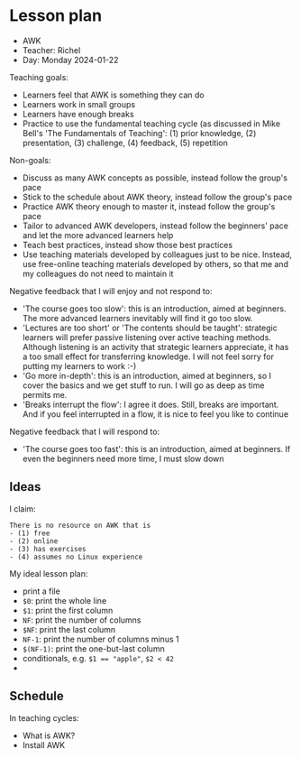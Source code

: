 # Lesson plan

- AWK
- Teacher: Richel
- Day: Monday 2024-01-22

Teaching goals:

- Learners feel that AWK is something they can do
- Learners work in small groups
- Learners have enough breaks
- Practice to use the fundamental teaching cycle (as discussed in Mike Bell's 'The 
   Fundamentals of Teaching': (1) prior knowledge,
   (2) presentation, (3) challenge, (4) feedback, (5) repetition

Non-goals:

- Discuss as many AWK concepts as possible,
  instead follow the group's pace
- Stick to the schedule about AWK theory,
  instead follow the group's pace
- Practice AWK theory enough to master it,
  instead follow the group's pace
- Tailor to advanced AWK developers,
  instead follow the beginners' pace 
  and let the more advanced learners help
- Teach best practices,
  instead show those best practices
- Use teaching materials developed by colleagues just to be nice.
  Instead, use free-online teaching materials developed by others,
  so that me and my colleagues do not need to maintain it

Negative feedback that I will enjoy and not respond to:

- 'The course goes too slow': this is an introduction, aimed at beginners.
  The more advanced learners inevitably will find it go too slow.
- 'Lectures are too short' or 'The contents should be taught': 
  strategic learners will prefer passive listening
  over active teaching methods. Although listening is an activity that
  strategic learners appreciate, it has a too small effect for transferring knowledge.
  I will not feel sorry for putting my learners to work :-)
- 'Go more in-depth': this is an introduction, aimed at beginners,
  so I cover the basics and we get stuff to run. I will go as deep as time
  permits me.
- 'Breaks interrupt the flow': I agree it does. Still, breaks are
  important. And if you feel interrupted in a flow, it is nice to feel
  you like to continue

Negative feedback that I will respond to:

- 'The course goes too fast': this is an introduction, aimed at beginners.
  If even the beginners need more time, I must slow down

## Ideas

I claim:

```
There is no resource on AWK that is 
- (1) free
- (2) online
- (3) has exercises
- (4) assumes no Linux experience
```

My ideal lesson plan:

- print a file
- `$0`: print the whole line
- `$1`: print the first column
- `NF`:  print the number of columns
- `$NF`:  print the last column
- `NF-1`:  print the number of columns minus 1
- `$(NF-1)`:  print the one-but-last column
- conditionals, e.g. `$1 == "apple"`, `$2 < 42`
- 

## Schedule

In teaching cycles:

- What is AWK?
- Install AWK


